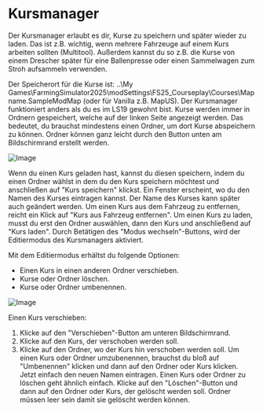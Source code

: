 # Kursmanager


Der Kursmanager erlaubt es dir, Kurse zu speichern und später wieder zu laden.
Das ist z.B. wichtig, wenn mehrere Fahrzeuge auf einem Kurs arbeiten sollten (Multitool).
Außerdem kannst du so z.B. die Kurse von einem Drescher später für eine Ballenpresse oder einen Sammelwagen zum Stroh aufsammeln verwenden.

Der Speicherort für die Kurse ist: ..\My Games\FarmingSimulator2025\modSettings\FS25_Courseplay\Courses\Mapname.SampleModMap (oder für Vanilla z.B. MapUS).
Der Kursmanager funktioniert anders als du es im LS19 gewohnt bist.
Kurse werden immer in Ordnern gespeichert, welche auf der linken Seite angezeigt werden. Das bedeutet, du brauchst mindestens einen Ordner, um dort Kurse abspeichern zu können.
Ordner können ganz leicht durch den Button unten am Bildschirmrand erstellt werden.


![Image](images/managerbasehelp_0_0_765_430.png)


Wenn du einen Kurs geladen hast, kannst du diesen speichern, indem du einen Ordner wählst in dem du den Kurs speichern möchtest und anschließen auf "Kurs speichern" klickst.
Ein Fenster erscheint, wo du den Namen des Kurses eintragen kannst.
Der Name des Kurses kann später auch geändert werden.
Um einen Kurs aus dem Fahrzeug zu entfernen, reicht ein Klick auf "Kurs aus Fahrzeug entfernen".
Um einen Kurs zu laden, musst du erst den Ordner auswählen, dann den Kurs und anschließend auf "Kurs laden".
Durch Betätigen des "Modus wechseln"-Buttons, wird der Editiermodus des Kursmanagers aktiviert.



Mit dem Editiermodus erhältst du folgende Optionen:
- Einen Kurs in einen anderen Ordner verschieben.
- Kurse oder Ordner löschen.
- Kurse oder Ordner umbenennen.


![Image](images/manageredithelp_0_0_765_430.png)


Einen Kurs verschieben:
  1) Klicke auf den "Verschieben"-Button am unteren Bildschirmrand.
  2) Klicke auf den Kurs, der verschoben werden soll.
  3) Klicke auf den Ordner, wo der Kurs hin verschoben werden soll.
Um einen Kurs oder Ordner umzubenennen, brauchst du bloß auf "Umbenennen" klicken und dann auf den Ordner oder Kurs klicken. Jetzt einfach den neuen Namen eintragen.
Einen Kurs oder Ordner zu löschen geht ähnlich einfach. Klicke auf den "Löschen"-Button und dann auf den Ordner oder Kurs, der gelöscht werden soll.
Ordner müssen leer sein damit sie gelöscht werden können.


